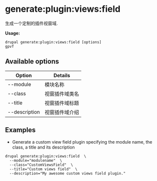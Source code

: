 # generate:plugin:views:field
生成一个定制的插件视窗域.

**Usage:**
```
drupal generate:plugin:views:field [options]
gpvf
```

## Available options
Option | Details
-------|-------------
--module | 模块名称
--class | 视窗插件域类名
--title | 视窗插件域标题
--description | 视窗插件域介绍

## Examples
* Generate a custom view field plugin specifying the module name, the class, a title and its description
```
drupal generate:plugin:views:field  \
  --module="modulename"  \
  --class="CustomViewsField"  \
  --title="Custom views field"  \
  --description="My awesome custom views field plugin."
```
